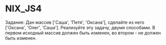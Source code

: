 # NIX_JS4

Задание: Дан массив ['Саша', 'Петя', 'Оксана'], сделайте из него ['Оксанa', 'Олег', 'Саша']. Реализуйте эту задачу, двумя способами. В первом исходный массив должен быть изменен, во втором - не должен быть изменен.
